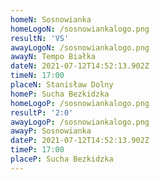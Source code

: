 ```yaml
---
homeN: Sosnowianka
homeLogoN: /sosnowiankalogo.png
resultN: 'VS'
awayLogoN: /sosnowiankalogo.png
awayN: Tempo Białka
dateN: 2021-07-12T14:52:13.902Z
timeN: 17:00
placeN: Stanisław Dolny
homeP: Sucha Bezkidzka
homeLogoP: /sosnowiankalogo.png
resultP: '2:0'
awayLogoP: /sosnowiankalogo.png
awayP: Sosnowianka
dateP: 2021-07-12T14:52:13.902Z
timeP: 17:00
placeP: Sucha Bezkidzka
---
```

